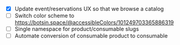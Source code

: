* [x] Update event/reservations UX so that we browse a catalog
* [ ] Switch color scheme to https://botsin.space/@accessibleColors/101249703365886319
* [ ] Single namespace for product/consumable slugs
* [ ] Automate conversion of consumable product to consumable
